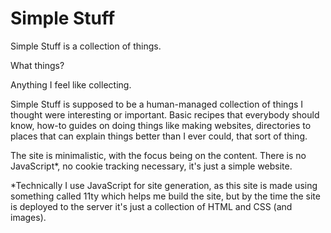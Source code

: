 # Simple Stuff
Simple Stuff is a collection of things.

What things?

Anything I feel like collecting.

Simple Stuff is supposed to be a human-managed collection of things I thought were interesting or important. Basic recipes that everybody should know, how-to guides on doing things like making websites, directories to places that can explain things better than I ever could, that sort of thing.

The site is minimalistic, with the focus being on the content. There is no JavaScript*, no cookie tracking necessary, it's just a simple website.

*Technically I use JavaScript for site generation, as this site is made using something called 11ty which helps me build the site, but by the time the site is deployed to the server it's just a collection of HTML and CSS (and images).